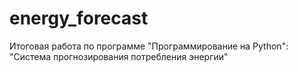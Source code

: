 # energy_forecast
Итоговая работа по программе "Программирование на Python": "Система прогнозирования потребления энергии"
